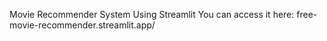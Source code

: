 Movie Recommender System Using Streamlit
You can access it here: free-movie-recommender.streamlit.app/
